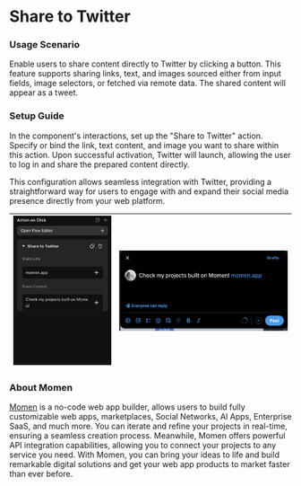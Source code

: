 # Share to Twitter

### **Usage Scenario**

Enable users to share content directly to Twitter by clicking a button. This feature supports sharing links, text, and images sourced either from input fields, image selectors, or fetched via remote data. The shared content will appear as a tweet.

### **Setup Guide**

In the component's interactions, set up the "Share to Twitter" action. Specify or bind the link, text content, and image you want to share within this action. Upon successful activation, Twitter will launch, allowing the user to log in and share the prepared content directly.

This configuration allows seamless integration with Twitter, providing a straightforward way for users to engage with and expand their social media presence directly from your web platform.

| <img src="../.gitbook/assets/0 (48).png" alt="" data-size="original"> | <img src="../.gitbook/assets/1 (87).png" alt="" data-size="original"> |
| --------------------------------------------------------------------- | --------------------------------------------------------------------- |



### About Momen

[Momen](https://momen.app/?channel=blog-about) is a no-code web app builder, allows users to build fully customizable web apps, marketplaces, Social Networks, AI Apps, Enterprise SaaS, and much more. You can iterate and refine your projects in real-time, ensuring a seamless creation process. Meanwhile, Momen offers powerful API integration capabilities, allowing you to connect your projects to any service you need. With Momen, you can bring your ideas to life and build remarkable digital solutions and get your web app products to market faster than ever before.
